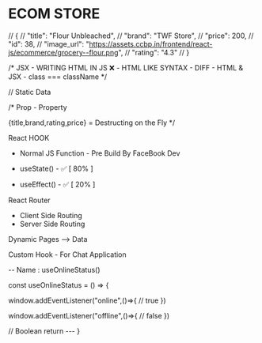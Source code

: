 # ECOM STORE

// {
//   "title": "Flour Unbleached",
//   "brand": "TWF Store",
//   "price": 200,
//   "id": 38,
//   "image_url": "https://assets.ccbp.in/frontend/react-js/ecommerce/grocery--flour.png",
//   "rating": "4.3"
// }

/*
  JSX - WRITING HTML IN JS ❌
      - HTML LIKE SYNTAX
      - DIFF - HTML & JSX 
      - class  === className 
*/

// Static Data

/* 
  Prop - Property 

  {title,brand,rating,price} = Destructing on the Fly
*/



React HOOK 
  - Normal JS Function - Pre Build By FaceBook Dev

  - useState() - ✅ [ 80% ]
  - useEffect() - ✅ [ 20% ]

React Router 
  - Client Side Routing 
  - Server Side Routing

Dynamic Pages --> Data 

Custom Hook - For Chat Application 

-- Name : useOnlineStatus()

const useOnlineStatus = () => {

  window.addEventListener("online",()=>{
    // true
  })

  window.addEventListener("offline",()=>{
    // false
  })

  // Boolean
  return ---
}